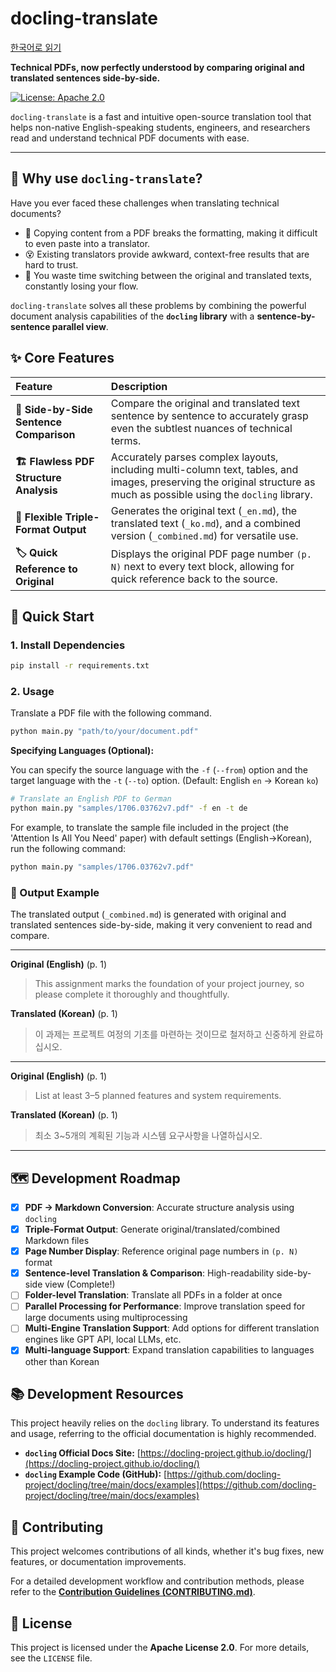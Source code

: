 # docling-translate

[한국어로 읽기](../README.md)

**Technical PDFs, now perfectly understood by comparing original and translated sentences side-by-side.**

[![License: Apache 2.0](https://img.shields.io/badge/License-Apache%202.0-blue.svg)](https://opensource.org/licenses/Apache-2.0)

`docling-translate` is a fast and intuitive open-source translation tool that helps non-native English-speaking students, engineers, and researchers read and understand technical PDF documents with ease.

---

## 🤔 Why use `docling-translate`?

Have you ever faced these challenges when translating technical documents?

*   📄 Copying content from a PDF breaks the formatting, making it difficult to even paste into a translator.
*   😵 Existing translators provide awkward, context-free results that are hard to trust.
*   📑 You waste time switching between the original and translated texts, constantly losing your flow.

`docling-translate` solves all these problems by combining the powerful document analysis capabilities of the **`docling` library** with a **sentence-by-sentence parallel view**.

## ✨ Core Features

| Feature | Description |
| :--- | :--- |
| **📖 Side-by-Side Sentence Comparison** | Compare the original and translated text sentence by sentence to accurately grasp even the subtlest nuances of technical terms. |
| **🏗️ Flawless PDF Structure Analysis** | Accurately parses complex layouts, including multi-column text, tables, and images, preserving the original structure as much as possible using the `docling` library. |
| **📄 Flexible Triple-Format Output** | Generates the original text (`_en.md`), the translated text (`_ko.md`), and a combined version (`_combined.md`) for versatile use. |
| **🏷️ Quick Reference to Original** | Displays the original PDF page number `(p. N)` next to every text block, allowing for quick reference back to the source. |

## 🚀 Quick Start

### 1. Install Dependencies

```bash
pip install -r requirements.txt
```

### 2. Usage

Translate a PDF file with the following command.

```bash
python main.py "path/to/your/document.pdf"
```

**Specifying Languages (Optional):**

You can specify the source language with the `-f` (`--from`) option and the target language with the `-t` (`--to`) option. (Default: English `en` -> Korean `ko`)

```bash
# Translate an English PDF to German
python main.py "samples/1706.03762v7.pdf" -f en -t de
```

For example, to translate the sample file included in the project (the 'Attention Is All You Need' paper) with default settings (English->Korean), run the following command:
```bash
python main.py "samples/1706.03762v7.pdf"
```

### 🎨 Output Example

The translated output (`_combined.md`) is generated with original and translated sentences side-by-side, making it very convenient to read and compare.

---
**Original (English)** (p. 1)
> This assignment marks the foundation of your project journey, so please complete it thoroughly and thoughtfully.

**Translated (Korean)** (p. 1)
> 이 과제는 프로젝트 여정의 기초를 마련하는 것이므로 철저하고 신중하게 완료하십시오.
***
**Original (English)** (p. 1)
> List at least 3–5 planned features and system requirements.

**Translated (Korean)** (p. 1)
> 최소 3~5개의 계획된 기능과 시스템 요구사항을 나열하십시오.
---

## 🗺️ Development Roadmap

- [x] **PDF → Markdown Conversion**: Accurate structure analysis using `docling`
- [x] **Triple-Format Output**: Generate original/translated/combined Markdown files
- [x] **Page Number Display**: Reference original page numbers in `(p. N)` format
- [x] **Sentence-level Translation & Comparison**: High-readability side-by-side view (Complete!)
- [ ] **Folder-level Translation**: Translate all PDFs in a folder at once
- [ ] **Parallel Processing for Performance**: Improve translation speed for large documents using multiprocessing
- [ ] **Multi-Engine Translation Support**: Add options for different translation engines like GPT API, local LLMs, etc.
- [x] **Multi-language Support**: Expand translation capabilities to languages other than Korean

## 📚 Development Resources

This project heavily relies on the `docling` library. To understand its features and usage, referring to the official documentation is highly recommended.

*   **`docling` Official Docs Site:** [https://docling-project.github.io/docling/](https://docling-project.github.io/docling/)
*   **`docling` Example Code (GitHub):** [https://github.com/docling-project/docling/tree/main/docs/examples](https://github.com/docling-project/docling/tree/main/docs/examples)

## 🤝 Contributing

This project welcomes contributions of all kinds, whether it's bug fixes, new features, or documentation improvements.

For a detailed development workflow and contribution methods, please refer to the [**Contribution Guidelines (CONTRIBUTING.md)**](CONTRIBUTING.md).

## 📜 License

This project is licensed under the **Apache License 2.0**. For more details, see the `LICENSE` file.
